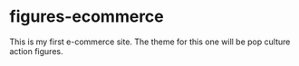 # figures-ecommerce
This is my first e-commerce site. The theme for this one will be pop culture action figures.
